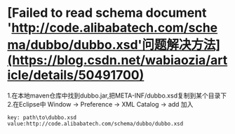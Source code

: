 # [Failed to read schema document 'http://code.alibabatech.com/schema/dubbo/dubbo.xsd'问题解决方法](https://blog.csdn.net/wabiaozia/article/details/50491700)
1.在本地maven仓库中找到dubbo.jar,把META-INF/dubbo.xsd复制到某个目录下
2.在Eclipse中 Window -> Preference -> XML Catalog -> add 加入 

    key: path\to\dubbo.xsd
    value:http://code.alibabatech.com/schema/dubbo/dubbo.xsd
